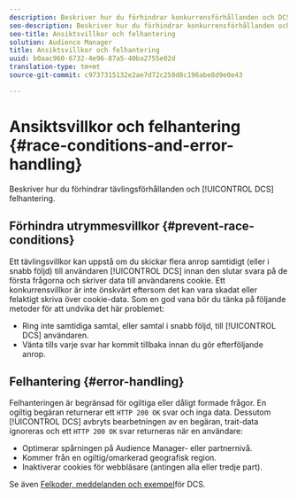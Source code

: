 ```yaml
---
description: Beskriver hur du förhindrar konkurrensförhållanden och DCS-felhantering.
seo-description: Beskriver hur du förhindrar konkurrensförhållanden och DCS-felhantering.
seo-title: Ansiktsvillkor och felhantering
solution: Audience Manager
title: Ansiktsvillkor och felhantering
uuid: b0aac960-6732-4e96-87a5-40ba2755e02d
translation-type: tm+mt
source-git-commit: c9737315132e2ae7d72c250d8c196abe8d9e0e43

---
```



# Ansiktsvillkor och felhantering {#race-conditions-and-error-handling}

Beskriver hur du förhindrar tävlingsförhållanden och [!UICONTROL DCS] felhantering.

## Förhindra utrymmesvillkor {#prevent-race-conditions}

Ett tävlingsvillkor kan uppstå om du skickar flera anrop samtidigt (eller i snabb följd) till användaren [!UICONTROL DCS] innan den slutar svara på de första frågorna och skriver data till användarens cookie. Ett konkurrensvillkor är inte önskvärt eftersom det kan vara skadat eller felaktigt skriva över cookie-data. Som en god vana bör du tänka på följande metoder för att undvika det här problemet:

* Ring inte samtidiga samtal, eller samtal i snabb följd, till [!UICONTROL DCS] användaren.
* Vänta tills varje svar har kommit tillbaka innan du gör efterföljande anrop.

## Felhantering {#error-handling}

Felhanteringen är begränsad för ogiltiga eller dåligt formade frågor. En ogiltig begäran returnerar ett `HTTP 200 OK` svar och inga data. Dessutom [!UICONTROL DCS] avbryts bearbetningen av en begäran, trait-data ignoreras och ett `HTTP 200 OK` svar returneras när en användare:

* Optimerar spårningen på Audience Manager- eller partnernivå.
* Kommer från en ogiltig/omarkerad geografisk region.
* Inaktiverar cookies för webbläsare (antingen alla eller tredje part).

Se även [Felkoder, meddelanden och exempel](../../../api/dcs-intro/dcs-api-reference/dcs-error-codes.md)för DCS.